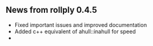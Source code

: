 
## News from rollply 0.4.5
 - Fixed important issues and improved documentation
 - Added c++ equivalent of ahull::inahull for speed
 - 
